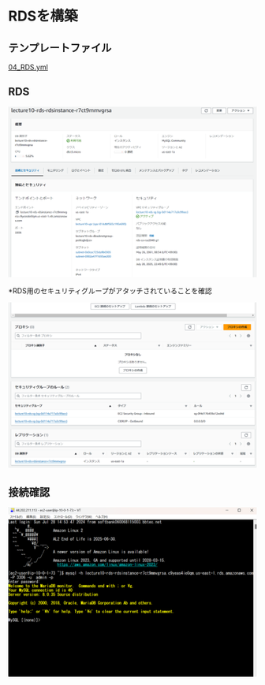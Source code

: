 # RDSを構築

## テンプレートファイル
[04_RDS.yml](./lecture10_CloudFormation_Template/04_rds.yml)

## RDS
![RDS](../images/lecture10/04_RDS.png)

*RDS用のセキュリティグループがアタッチされていることを確認

![RDS_SG](../images/lecture10/04_RDS_SG.png)


## 接続確認
![接続確認](../images/lecture10/99_RDS_connect.png)
